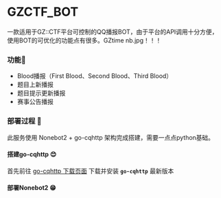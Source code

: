 # GZCTF_BOT


一款适用于GZ::CTF平台可控制的QQ播报BOT，由于平台的API调用十分方便，使用BOT的可优化的功能点有很多。GZtime nb.jpg！！！

### 功能🧀

- Blood播报（First Blood、Second Blood、Third Blood）
- 题目上新播报
- 题目提示更新播报
- 赛事公告播报

### 部署过程 🚀

此服务使用 Nonebot2 + go-cqhttp 架构完成搭建，需要一点点python基础。

#### 搭建go-cqhttp 😊

首先前往 [go-cqhttp 下载页面](https://github.com/Mrs4s/go-cqhttp/releases) 下载并安装 **`go-cqhttp`** 最新版本



#### 部署Nonebot2 😁







